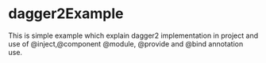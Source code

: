 # dagger2Example
This is simple example which explain dagger2 implementation in project and use of @inject,@component @module, @provide and @bind annotation use.
